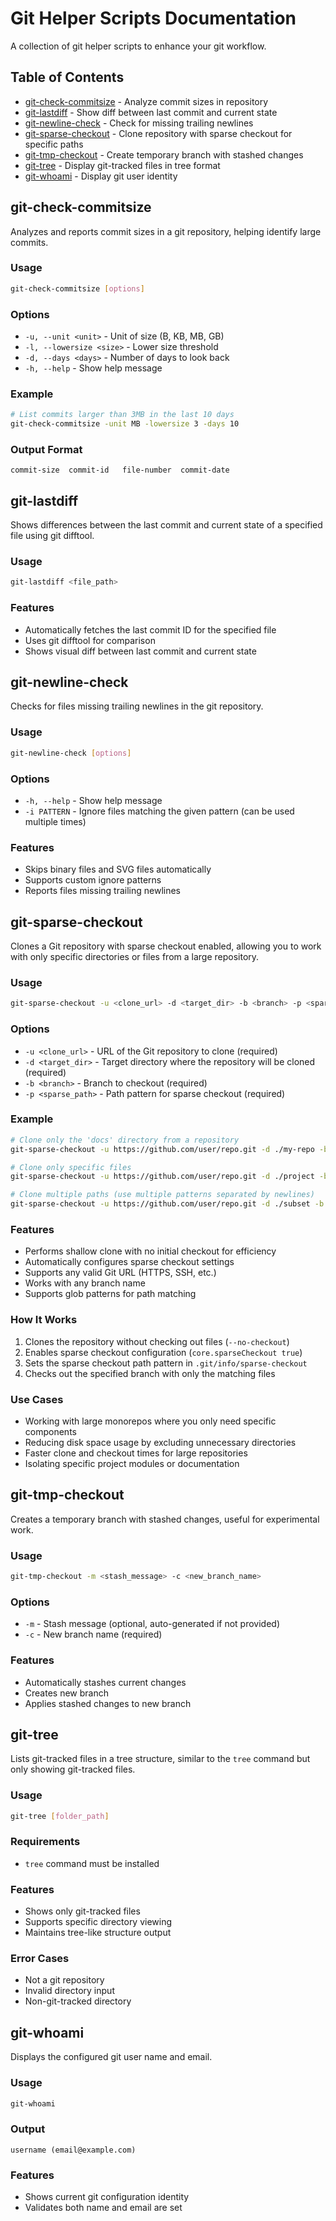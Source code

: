 # Git Helper Scripts Documentation

A collection of git helper scripts to enhance your git workflow.

## Table of Contents

- [git-check-commitsize](#git-check-commitsize) - Analyze commit sizes in repository
- [git-lastdiff](#git-lastdiff) - Show diff between last commit and current state
- [git-newline-check](#git-newline-check) - Check for missing trailing newlines
- [git-sparse-checkout](#git-sparse-checkout) - Clone repository with sparse checkout for specific paths
- [git-tmp-checkout](#git-tmp-checkout) - Create temporary branch with stashed changes
- [git-tree](#git-tree) - Display git-tracked files in tree format
- [git-whoami](#git-whoami) - Display git user identity

## git-check-commitsize

Analyzes and reports commit sizes in a git repository, helping identify large commits.

### Usage
```bash
git-check-commitsize [options]
```

### Options
- `-u, --unit <unit>` - Unit of size (B, KB, MB, GB)
- `-l, --lowersize <size>` - Lower size threshold
- `-d, --days <days>` - Number of days to look back
- `-h, --help` - Show help message

### Example
```bash
# List commits larger than 3MB in the last 10 days
git-check-commitsize -unit MB -lowersize 3 -days 10
```

### Output Format
```
commit-size  commit-id   file-number  commit-date
```

## git-lastdiff

Shows differences between the last commit and current state of a specified file using git difftool.

### Usage
```bash
git-lastdiff <file_path>
```

### Features
- Automatically fetches the last commit ID for the specified file
- Uses git difftool for comparison
- Shows visual diff between last commit and current state

## git-newline-check

Checks for files missing trailing newlines in the git repository.

### Usage
```bash
git-newline-check [options]
```

### Options
- `-h, --help` - Show help message
- `-i PATTERN` - Ignore files matching the given pattern (can be used multiple times)

### Features
- Skips binary files and SVG files automatically
- Supports custom ignore patterns
- Reports files missing trailing newlines

## git-sparse-checkout

Clones a Git repository with sparse checkout enabled, allowing you to work with only specific directories or files from a large repository.

### Usage
```bash
git-sparse-checkout -u <clone_url> -d <target_dir> -b <branch> -p <sparse_path>
```

### Options
- `-u <clone_url>` - URL of the Git repository to clone (required)
- `-d <target_dir>` - Target directory where the repository will be cloned (required)
- `-b <branch>` - Branch to checkout (required)
- `-p <sparse_path>` - Path pattern for sparse checkout (required)

### Example
```bash
# Clone only the 'docs' directory from a repository
git-sparse-checkout -u https://github.com/user/repo.git -d ./my-repo -b main -p "docs/*"

# Clone only specific files
git-sparse-checkout -u https://github.com/user/repo.git -d ./project -b develop -p "src/main.py"

# Clone multiple paths (use multiple patterns separated by newlines)
git-sparse-checkout -u https://github.com/user/repo.git -d ./subset -b main -p "src/\ntest/"
```

### Features
- Performs shallow clone with no initial checkout for efficiency
- Automatically configures sparse checkout settings
- Supports any valid Git URL (HTTPS, SSH, etc.)
- Works with any branch name
- Supports glob patterns for path matching

### How It Works
1. Clones the repository without checking out files (`--no-checkout`)
2. Enables sparse checkout configuration (`core.sparseCheckout true`)
3. Sets the sparse checkout path pattern in `.git/info/sparse-checkout`
4. Checks out the specified branch with only the matching files

### Use Cases
- Working with large monorepos where you only need specific components
- Reducing disk space usage by excluding unnecessary directories
- Faster clone and checkout times for large repositories
- Isolating specific project modules or documentation

## git-tmp-checkout

Creates a temporary branch with stashed changes, useful for experimental work.

### Usage
```bash
git-tmp-checkout -m <stash_message> -c <new_branch_name>
```

### Options
- `-m` - Stash message (optional, auto-generated if not provided)
- `-c` - New branch name (required)

### Features
- Automatically stashes current changes
- Creates new branch
- Applies stashed changes to new branch

## git-tree

Lists git-tracked files in a tree structure, similar to the `tree` command but only showing git-tracked files.

### Usage
```bash
git-tree [folder_path]
```

### Requirements
- `tree` command must be installed

### Features
- Shows only git-tracked files
- Supports specific directory viewing
- Maintains tree-like structure output

### Error Cases
- Not a git repository
- Invalid directory input
- Non-git-tracked directory

## git-whoami

Displays the configured git user name and email.

### Usage
```bash
git-whoami
```

### Output
```
username (email@example.com)
```

### Features
- Shows current git configuration identity
- Validates both name and email are set
